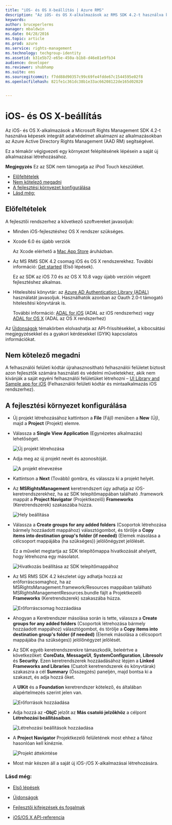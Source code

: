 ```yaml
---
title: "iOS- és OS X-beállítás | Azure RMS"
description: "Az iOS- és OS X-alkalmazások az RMS SDK 4.2-t használva képesek integrált adatvédelmet alkalmazni az alkalmazásokban az AAD RM segítségével."
keywords: 
author: bruceperlerms
manager: mbaldwin
ms.date: 04/28/2016
ms.topic: article
ms.prod: azure
ms.service: rights-management
ms.technology: techgroup-identity
ms.assetid: b31e5b72-e65e-450a-b1b8-d46e81e9fb34
audience: developer
ms.reviewer: shubhamp
ms.suite: ems
ms.sourcegitcommit: f7dd88d90357c99c69fe4fdde67c1544595e02f8
ms.openlocfilehash: 821fe1c361dc38b1e33ac66208122de165d02020


---
```


# iOS- és OS X-beállítás

Az iOS- és OS X-alkalmazások a Microsoft Rights Management SDK 4.2-t használva képesek integrált adatvédelmet alkalmazni az alkalmazásokban az Azure Active Directory Rights Management (AAD RM) segítségével.

Ez a témakör végigvezeti egy környezet felépítésének lépésein a saját új alkalmazásai létrehozásához.

**Megjegyzés**  Ez az SDK nem támogatja az iPod Touch készüléket.


-   [Előfeltételek](#prerequisites)
-   [Nem kötelező megadni](#optional)
-   [A fejlesztési környezet konfigurálása](#configuring_your_development_environment)
-   [Lásd még:](#see_also)

## Előfeltételek

A fejlesztői rendszerhez a következő szoftvereket javasoljuk:

-   Minden iOS-fejlesztéshez OS X rendszer szükséges.
-   Xcode 6.0 és újabb verziók

    Az Xcode elérhető a [Mac App Store](https://developer.apple.com/technologies/mac/) áruházban.

-   Az MS RMS SDK 4.2 csomag iOS és OS X rendszerekhez. További információ: [Get started](get-started.md) (Első lépések).

    Ez az SDK az iOS 7.0 és az OS X 10.8 vagy újabb verzióin végzett fejlesztéshez alkalmas.

-   Hitelesítési könyvtár: az [Azure AD Authentication Library (ADAL)](https://msdn.microsoft.com/library/jj573266.aspx) használatát javasoljuk. Használhatók azonban az Oauth 2.0-t támogató hitelesítési könyvtárak is.

    További információ: [ADAL for iOS](https://github.com/MSOpenTech/azure-activedirectory-library-for-ios) (ADAL az iOS rendszerhez) vagy [ADAL for OS X](https://github.com/MSOpenTech/azure-activedirectory-library-for-ios/tree/OSXUniversal) (ADAL az OS X rendszerhez)

Az [Újdonságok](release-notes.md) témakörben elolvashatja az API-frissítésekkel, a kibocsátási megjegyzésekkel és a gyakori kérdésekkel (GYIK) kapcsolatos információkat.

## Nem kötelező megadni

A felhasználói felületi kódtár újrahasznosítható felhasználói felületet biztosít azon fejlesztők számára használati és védelmi műveletekhez, akik nem kívánják a saját egyéni felhasználói felületüket létrehozni – [UI Library and Sample app for iOS](https://github.com/AzureAD/rms-sdk-ui-for-ios) (Felhasználói felületi kódtár és mintaalkalmazás iOS rendszerhez).

## A fejlesztési környezet konfigurálása

-   Új projekt létrehozásához kattintson a **File** (Fájl) menüben a **New** (Új), majd a **Project** (Projekt) elemre.
-   Válassza a **Single View Application** (Egynézetes alkalmazás) lehetőséget.

    ![Új projekt létrehozása](../media/iOS-Project.png)

-   Adja meg az új projekt nevét és azonosítóját.

    ![A projekt elnevezése](../media/iOS-project-options.png)

-   Kattintson a **Next** (Tovább) gombra, és válassza ki a projekt helyét.
-   Az **MSRightsManagement** keretrendszert úgy adhatja az iOS-keretrendszerekhez, ha az SDK telepítőmappában található .framework mappát a **Project Navigator** (Projektkezelő) **Frameworks** (Keretrendszerek) szakaszába húzza.

    ![Hely beállítása](../media/ios-add-dependencies-01a.png)

-   Válassza a **Create groups for any added folders** (Csoportok létrehozása bármely hozzáadott mappához) választógombot, és törölje a **Copy items into destination group's folder (if needed)** (Elemek másolása a célcsoport mappájába (ha szükséges)) jelölőnégyzet jelölését.

    Ez a művelet megtartja az SDK telepítőmappa hivatkozását ahelyett, hogy létrehozna egy másolatot.

    ![Hivatkozás beállítása az SDK telepítőmappához](../media/iOS-create-groups.png)

-   Az MS RMS SDK 4.2 készletet úgy adhatja hozzá az erőforráscsomaghoz, ha az MSRightsManagement.framework/Resources mappában található MSRightsManagementResources.bundle fájlt a Projektkezelő **Frameworks** (Keretrendszerek) szakaszába húzza.

    ![Erőforráscsomag hozzáadása](../media/iOS-add-resource-bundle-02a.png)

-   Ahogyan a Keretrendszer másolása során is tette, válassza a **Create groups for any added folders** (Csoportok létrehozása bármely hozzáadott mappához) választógombot, és törölje a **Copy items into destination group's folder (if needed)** (Elemek másolása a célcsoport mappájába (ha szükséges)) jelölőnégyzet jelölését.
-   Az SDK egyéb keretrendszerekre támaszkodik, beleértve a következőket: **CoreData**, **MessageUI**, **SystemConfiguration**, **Libresolv** és **Security**. Ezen keretrendszerek hozzáadásához lépjen a **Linked Frameworks and Libraries** (Csatolt keretrendszerek és könyvtárak) szakaszra a cél **Summary** (Összegzés) paneljén, majd bontsa ki a szakaszt, és adja hozzá őket.

    A **UIKit** és a **Foundation** keretrendszer kötelező, és általában alapértelmezés szerint jelen van.

    ![Erőforrások hozzáadása](../media/iOS-add-libraries.png)

-   Adja hozzá az **-ObjC** jelzőt az **Más csatoló jelzőkhöz** a célpont **Létrehozási beállításaiban**.

    ![Létrehozási beállítások hozzáadása](../media/iOS-linker-flags.png)

-   A **Project Navigator** Projektkezelő felületének most ehhez a fához hasonlóan kell kinéznie.

    ![Projekt áttekintése](../media/iOS-verify-setup-01a.png)

-   Most már készen áll a saját új iOS-/OS X-alkalmazásai létrehozására.

### Lásd még:

* [Első lépések](get-started.md)

* [Újdonságok](release-notes.md)

* [Fejlesztői kifejezések és fogalmak](core-concepts.md)

* [iOS/OS X API-referencia](/rights-management/sdk/4.2/api/ios/ios)

 

 






<!--HONumber=Jun16_HO4-->


